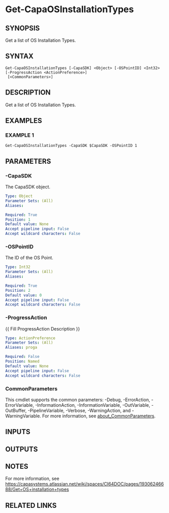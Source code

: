 # Get-CapaOSInstallationTypes

## SYNOPSIS
Get a list of OS Installation Types.

## SYNTAX

```
Get-CapaOSInstallationTypes [-CapaSDK] <Object> [-OSPointID] <Int32> [-ProgressAction <ActionPreference>]
 [<CommonParameters>]
```

## DESCRIPTION
Get a list of OS Installation Types.

## EXAMPLES

### EXAMPLE 1
```
Get-CapaOSInstallationTypes -CapaSDK $CapaSDK -OSPointID 1
```

## PARAMETERS

### -CapaSDK
The CapaSDK object.

```yaml
Type: Object
Parameter Sets: (All)
Aliases:

Required: True
Position: 1
Default value: None
Accept pipeline input: False
Accept wildcard characters: False
```

### -OSPointID
The ID of the OS Point.

```yaml
Type: Int32
Parameter Sets: (All)
Aliases:

Required: True
Position: 2
Default value: 0
Accept pipeline input: False
Accept wildcard characters: False
```

### -ProgressAction
{{ Fill ProgressAction Description }}

```yaml
Type: ActionPreference
Parameter Sets: (All)
Aliases: proga

Required: False
Position: Named
Default value: None
Accept pipeline input: False
Accept wildcard characters: False
```

### CommonParameters
This cmdlet supports the common parameters: -Debug, -ErrorAction, -ErrorVariable, -InformationAction, -InformationVariable, -OutVariable, -OutBuffer, -PipelineVariable, -Verbose, -WarningAction, and -WarningVariable. For more information, see [about_CommonParameters](http://go.microsoft.com/fwlink/?LinkID=113216).

## INPUTS

## OUTPUTS

## NOTES
For more information, see https://capasystems.atlassian.net/wiki/spaces/CI64DOC/pages/19306246688/Get+OS+installation+types

## RELATED LINKS
